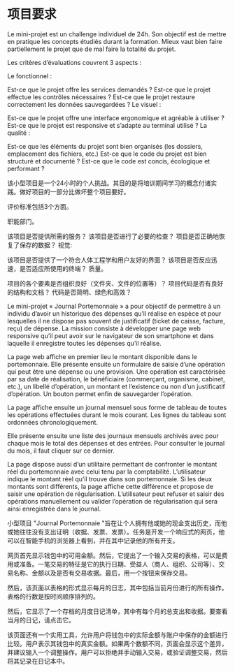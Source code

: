 # 项目要求

Le mini-projet est un challenge individuel de 24h. Son objectif est de mettre en pratique les concepts étudiés durant la formation. Mieux vaut bien faire partiellement le projet que de mal faire la totalité du projet.

Les critères d’évaluations couvrent 3 aspects :

Le fonctionnel :

Est-ce que le projet offre les services demandés ?
Est-ce que le projet effectue les contrôles nécessaires ?
Est-ce que le projet restaure correctement les données sauvegardées ?
Le visuel :

Est-ce que le projet offre une interface ergonomique et agréable à utiliser ?
Est-ce que le projet est responsive et s’adapte au terminal utilisé ?
La qualité :

Est-ce que les éléments du projet sont bien organisés (les dossiers, emplacement des fichiers, etc.)
Est-ce que le code du projet est bien structuré et documenté ?
Est-ce que le code est concis, écologique et performant ?

该小型项目是一个24小时的个人挑战。其目的是将培训期间学习的概念付诸实践。做好项目的一部分比做坏整个项目要好。

评价标准包括3个方面。

职能部门。

该项目是否提供所需的服务？
该项目是否进行了必要的检查？
项目是否正确地恢复了保存的数据？
视觉:

该项目是否提供了一个符合人体工程学和用户友好的界面？
该项目是否反应迅速，是否适应所使用的终端？
质量。

项目的各个要素是否组织良好（文件夹、文件的位置等）？
项目代码是否有良好的结构和文档？
代码是否简明、绿色和高效？

Le mini-projet « Journal Portemonnaie » a pour objectif de permettre à un individu d’avoir un historique des dépenses qu’il réalise en espèce et pour lesquelles il ne dispose pas souvent de justificatif (ticket de caisse, facture, reçu) de dépense. La mission consiste à développer une page web responsive qu’il peut avoir sur le navigateur de son smartphone et dans laquelle il enregistre toutes les dépenses qu’il réalise.

La page web affiche en premier lieu le montant disponible dans le portemonnaie. Elle présente ensuite un formulaire de saisie d’une opération qui peut être une dépense ou une provision. Une opération est caractérisée par sa date de réalisation, le bénéficiaire (commerçant, organisme, cabinet, etc.), un libellé d’opération, un montant et l’existence ou non d’un justificatif d’opération. Un bouton permet enfin de sauvegarder l’opération.

La page affiche ensuite un journal mensuel sous forme de tableau de toutes les opérations effectuées durant le mois courant. Les lignes du tableau sont ordonnées chronologiquement.

Elle présente ensuite une liste des journaux mensuels archivés avec pour chaque mois le total des dépenses et des entrées. Pour consulter le journal du mois, il faut cliquer sur ce dernier.

La page dispose aussi d’un utilitaire permettant de confronter le montant réel du portemonnaie avec celui tenu par la comptabilité. L’utilisateur indique le montant réel qu’il trouve dans son portemonnaie. Si les deux montants sont différents, la page affiche cette différence et propose de saisir une opération de régularisation. L’utilisateur peut refuser et saisir des opérations manuellement ou valider l’opération de régularisation qui sera ainsi enregistrée dans le journal.

小型项目 "Journal Portemonnaie "旨在让个人拥有他或她的现金支出历史，而他或她往往没有支出证明（收据、发票、发票）。任务是开发一个响应式的网页，他可以在智能手机的浏览器上看到，并在其中记录他的所有开支。

网页首先显示钱包中的可用金额。然后，它提出了一个输入交易的表格，可以是费用或准备。一笔交易的特征是它的执行日期、受益人（商人、组织、公司等）、交易名称、金额以及是否有交易收据。最后，用一个按钮来保存交易。

然后，该页面以表格的形式显示每月的日志，其中包括当前月份进行的所有操作。表格的行数是按时间顺序排列的。

然后，它显示了一个存档的月度日记清单，其中有每个月的总支出和收据。要查看当月的日记，请点击它。

该页面还有一个实用工具，允许用户将钱包中的实际金额与账户中保存的金额进行比较。用户表示其钱包中的真实金额。如果两个数额不同，页面会显示这个差异，并建议输入一个调整操作。用户可以拒绝并手动输入交易，或验证调整交易，然后将其记录在日记本中。
